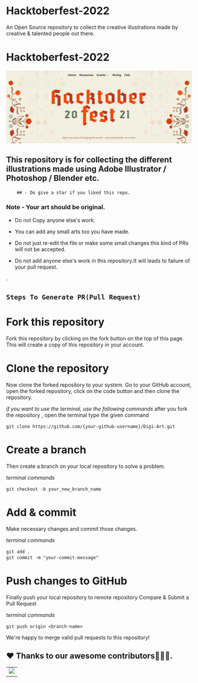 # Hacktoberfest-2022
An Open Source repository to collect the creative illustrations made by creative & talented people out there.
# Hacktoberfest-2022

![homepage](banner.jpeg)

## This repository is for collecting the different illustrations made using Adobe Illustrator / Photoshop / Blender etc.

        ## - Do give a star if you liked this repo.


### Note - Your art should be original.
- Do not Copy anyone else's work.

- You can add any small arts too you have made.

- Do not just re-edit the file or make some small changes this kind of PRs will not be accepted.

- Do not add anyone else's work in this repository.It will leads to failure of your pull request.




.

 
##  `Steps To Generate PR(Pull Request)`





# Fork this repository

Fork this repository by clicking on the fork button on the top of this page. This will create a copy of this repository in your account.

# Clone the repository

Now clone the forked repository to your system. Go to your GitHub account, open the forked repository, click on the code button and then clone the repository.

*if you want to use the terminal, use the following commands*
after you fork the repository , open the terminal type the given command
```
git clone https://github.com/{your-github-username}/Digi-Art.git

```

# Create a branch

Then create a branch on your local repository to solve a problem.

*terminal commands*
```
git checkout -b your_new_branch_name

```

# Add & commit

Make necessary changes and commit those changes.

*terminal commands*
```
git add .
git commit -m "your-commit-message"

```

# Push changes to GitHub

Finally push your local repository to remote repository
Compare & Submit a Pull Request

*terminal commands*
```
git push origin <branch-name>

```

We're happy to merge valid pull requests to this repository!

## ❤️ Thanks to our awesome contributors:technologist:✨.
<table>
  <tr>
    <td>
        <a href="https://github.com/ankit-kmar/Digi-Art/graphs/contributors">
            <img src="https://contrib.rocks/image?repo=ankit-kmar/Digi-Art" />
        </a>
    </td>
   </tr>
</table>
